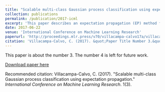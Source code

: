 ```yaml
---
title: "Scalable multi-class Gaussian process classification using expectation propagation"
collection: publications
permalink: /publication/2017-icml
excerpt: 'This paper describes an expectation propagation (EP) method for multi-class classification with Gaussian processes that scales well to very large datasets. In such a method the estimate of the log-marginal-likelihood involves a sum across the data instances. This enables efficient training using stochastic gradients and mini-batches. When this type of training is used, the computational cost does not depend on the number of data instances N. Furthermore, extra assumptions in the approximate inference process make the memory cost independent of N. The consequence is that the proposed EP method can be used on datasets with millions of instances. We compare empirically this method with alternative approaches that approximate the required computations using variational inference. The results show that it performs similar or even better than these techniques, which sometimes give significantly worse predictive distributions in terms of the test log-likelihood. Besides this, the training process of the proposed approach also seems to converge in a smaller number of iterations.'
date: 2017-06-22
venue: 'International Conference on Machine Learning Research'
paperurl: 'http://proceedings.mlr.press/v70/villacampa-calvo17a/villacampa-calvo17a.pdf'
citation: 'Villacampa-Calvo, C. (2017). &quot;Paper Title Number 3.&quot; <i>Journal 1</i>. 1(3).'
---
```

This paper is about the number 3. The number 4 is left for future work.

[Download paper here](http://proceedings.mlr.press/v70/villacampa-calvo17a/villacampa-calvo17a.pdf)

Recommended citation: Villacampa-Calvo, C. (2017). "Scalable multi-class Gaussian process classification using expectation propagation." <i>International Conference on Machine Learning Research</i>. 1(3).
